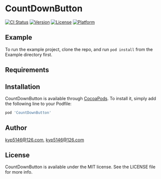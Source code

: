 # CountDownButton

[![CI Status](https://img.shields.io/travis/kyp5146@126.com/CountDownButton.svg?style=flat)](https://travis-ci.org/kyp5146@126.com/CountDownButton)
[![Version](https://img.shields.io/cocoapods/v/CountDownButton.svg?style=flat)](https://cocoapods.org/pods/CountDownButton)
[![License](https://img.shields.io/cocoapods/l/CountDownButton.svg?style=flat)](https://cocoapods.org/pods/CountDownButton)
[![Platform](https://img.shields.io/cocoapods/p/CountDownButton.svg?style=flat)](https://cocoapods.org/pods/CountDownButton)

## Example

To run the example project, clone the repo, and run `pod install` from the Example directory first.

## Requirements

## Installation

CountDownButton is available through [CocoaPods](https://cocoapods.org). To install
it, simply add the following line to your Podfile:

```ruby
pod 'CountDownButton'
```

## Author

kyp5146@126.com, kyp5146@126.com

## License

CountDownButton is available under the MIT license. See the LICENSE file for more info.
